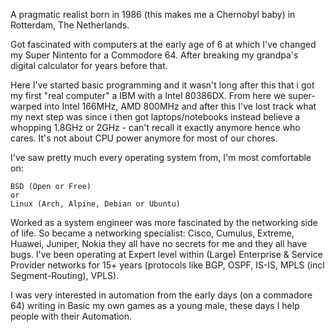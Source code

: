 A pragmatic realist born in 1986 (this makes me a Chernobyl baby) in Rotterdam, The Netherlands.

Got fascinated with computers at the early age of 6 at which I've changed my Super Nintento for a Commodore 64. After breaking my grandpa's digital calculator for years before that.

Here I've started basic programming and it wasn't long after this that i got my first "real computer" a IBM with a Intel 80386DX. From here we super-warped into Intel 166MHz, AMD 800MHz and after this I've lost track what my next step was since i then got laptops/notebooks instead believe a whopping 1.8GHz or 2GHz - can't recall it exactly anymore hence who cares. It's not about CPU power anymore for most of our chores.

I've saw pretty much every operating system from, I'm most comfortable on:

    BSD (Open or Free)
    or
    Linux (Arch, Alpine, Debian or Ubuntu)
    
Worked as a system engineer was more fascinated by the networking side of life. So became a networking specialist: Cisco, Cumulus, Extreme, Huawei, Juniper, Nokia they all have no secrets for me and they all have bugs. I've been operating at Expert level within (Large) Enterprise & Service Provider networks for 15+ years (protocols like BGP, OSPF, IS-IS, MPLS (incl Segment-Routing), VPLS). 

I was very interested in automation from the early days (on a commadore 64) writing in Basic my own games as a young male, these days I help people with their Automation.
